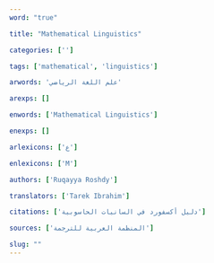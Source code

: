 ```yaml
---
word: "true"

title: "Mathematical Linguistics"

categories: ['']

tags: ['mathematical', 'linguistics']

arwords: 'علم اللغة الرياضي'

arexps: []

enwords: ['Mathematical Linguistics']

enexps: []

arlexicons: ['ع']

enlexicons: ['M']

authors: ['Ruqayya Roshdy']

translators: ['Tarek Ibrahim']

citations: ['دليل أكسفورد في السانيات الحاسوبية']

sources: ['المنظمة العربية للترجمة']

slug: ""
---
```

